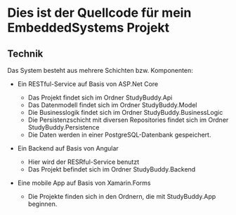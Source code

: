 # Dies ist der Quellcode für mein EmbeddedSystems Projekt

## Technik

Das System besteht aus mehrere Schichten bzw. Komponenten:

* Ein RESTful-Service auf Basis von ASP.Net Core
  * Das Projekt findet sich im Ordner StudyBuddy.Api
  * Das Datenmodell findet sich im Ordner StudyBuddy.Model
  * Die Businesslogik findet sich im Ordner StudyBuddy.BusinessLogic
  * Die Persistenzschicht mit diversen Repositories findet sich im Ordner StudyBuddy.Persistence
  * Die Daten werden in einer PostgreSQL-Datenbank gespeichert.

* Ein Backend auf Basis von Angular
  * Hier wird der RESRful-Service benutzt
  * Das Projekt befindet sich im Ordner StudyBuddy.Backend

* Eine mobile App auf Basis von Xamarin.Forms
  * Die Projekte finden sich in den Ordnern, die mit StudyBuddy.App beginnen.
